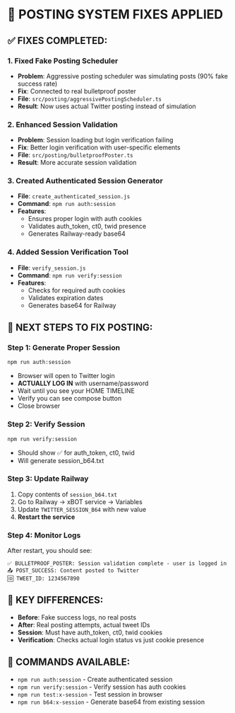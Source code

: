 # 🚀 POSTING SYSTEM FIXES APPLIED

## ✅ **FIXES COMPLETED:**

### **1. Fixed Fake Posting Scheduler**
- **Problem**: Aggressive posting scheduler was simulating posts (90% fake success rate)
- **Fix**: Connected to real bulletproof poster
- **File**: `src/posting/aggressivePostingScheduler.ts`
- **Result**: Now uses actual Twitter posting instead of simulation

### **2. Enhanced Session Validation**
- **Problem**: Session loading but login verification failing
- **Fix**: Better login verification with user-specific elements
- **File**: `src/posting/bulletproofPoster.ts`
- **Result**: More accurate session validation

### **3. Created Authenticated Session Generator**
- **File**: `create_authenticated_session.js`
- **Command**: `npm run auth:session`
- **Features**: 
  - Ensures proper login with auth cookies
  - Validates auth_token, ct0, twid presence
  - Generates Railway-ready base64

### **4. Added Session Verification Tool**
- **File**: `verify_session.js`  
- **Command**: `npm run verify:session`
- **Features**:
  - Checks for required auth cookies
  - Validates expiration dates
  - Generates base64 for Railway

## 🎯 **NEXT STEPS TO FIX POSTING:**

### **Step 1: Generate Proper Session**
```bash
npm run auth:session
```
- Browser will open to Twitter login
- **ACTUALLY LOG IN** with username/password
- Wait until you see your HOME TIMELINE
- Verify you can see compose button
- Close browser

### **Step 2: Verify Session**
```bash
npm run verify:session
```
- Should show ✅ for auth_token, ct0, twid
- Will generate session_b64.txt

### **Step 3: Update Railway**
1. Copy contents of `session_b64.txt`
2. Go to Railway → xBOT service → Variables
3. Update `TWITTER_SESSION_B64` with new value
4. **Restart the service**

### **Step 4: Monitor Logs**
After restart, you should see:
```
✅ BULLETPROOF_POSTER: Session validation complete - user is logged in
📤 POST_SUCCESS: Content posted to Twitter
🆔 TWEET_ID: 1234567890
```

## 🚨 **KEY DIFFERENCES:**
- **Before**: Fake success logs, no real posts
- **After**: Real posting attempts, actual tweet IDs
- **Session**: Must have auth_token, ct0, twid cookies
- **Verification**: Checks actual login status vs just cookie presence

## 🔧 **COMMANDS AVAILABLE:**
- `npm run auth:session` - Create authenticated session
- `npm run verify:session` - Verify session has auth cookies
- `npm run test:x-session` - Test session in browser
- `npm run b64:x-session` - Generate base64 from existing session

